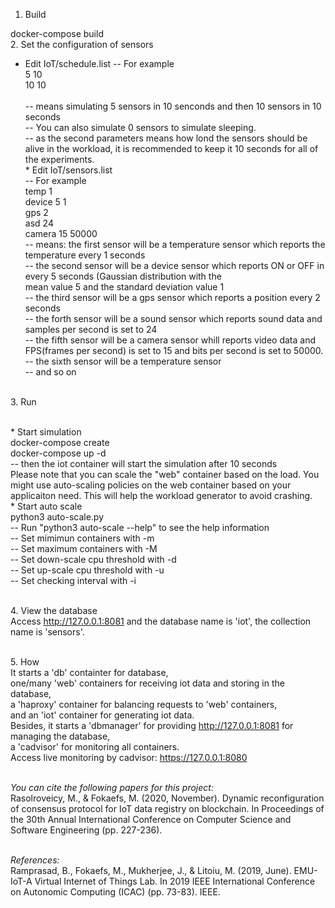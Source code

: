 1. Build

docker-compose build
<br>
2. Set the configuration of sensors
<br>
* Edit IoT/schedule.list
-- For example<br>
5 10<br>
10 10<br>
<br>-- means simulating 5 sensors in 10 senconds and then 10 sensors in 10 seconds
<br>-- You can also simulate 0 sensors to simulate sleeping.
<br>-- as the second parameters means how lond the sensors should be alive in the workload, it is recommended to keep it 10 seconds for all of the experiments.
<br>* Edit IoT/sensors.list
<br>-- For example
<br>temp 1
<br>device 5 1
<br>gps 2
<br>asd 24
<br>camera 15 50000
<br>-- means: the first sensor will be a temperature sensor which reports the temperature every 1 seconds
<br>-- the second sensor will be a device sensor which reports ON or OFF in every 5 seconds (Gaussian distribution with the <br>mean value 5 and the standard deviation value 1
<br>-- the third sensor will be a gps sensor which reports a position every 2 seconds
<br>-- the forth sensor will be a sound sensor which reports sound data and samples per second is set to 24
<br>-- the fifth sensor will be a camera sensor whill reports video data and FPS(frames per second) is set to 15 and bits per second is set to 50000.
<br>-- the sixth sensor will be a temperature sensor
<br>-- and so on

<br>3. Run

<br>* Start simulation
<br>docker-compose create
<br>docker-compose up -d
<br>-- then the iot container will start the simulation after 10 seconds
<br>Please note that you can scale the "web" container based on the load. You might use auto-scaling policies on the web container based on your applicaiton need. This will help the workload generator to avoid crashing.
<br>* Start auto scale
<br>python3 auto-scale.py
<br>-- Run "python3 auto-scale --help" to see the help information
<br>-- Set mimimun containers with -m
<br>-- Set maximum containers with -M
<br>-- Set down-scale cpu threshold with -d
<br>-- Set up-scale cpu threshold with -u
<br>-- Set checking interval with -i

<br>4. View the database
<br>Access http://127.0.0.1:8081 and the database name is 'iot', the collection name is 'sensors'.


<br>5. How
<br>It starts a 'db' containter for database, 
<br>one/many 'web' containers for receiving iot data and storing in the database, 
<br>a 'haproxy' container for balancing requests to 'web' containers,
<br>and an 'iot' container for generating iot data.
<br>Besides, it starts a 'dbmanager' for providing http://127.0.0.1:8081 for managing the database, 
<br>a 'cadvisor' for monitoring all containers.
<br>Access live monitoring by cadvisor: https://127.0.0.1:8080

<br> *You can cite the following papers for this project:*
<br>Rasolroveicy, M., & Fokaefs, M. (2020, November). Dynamic reconfiguration of consensus protocol for IoT data registry on blockchain. In Proceedings of the 30th Annual International Conference on Computer Science and Software Engineering (pp. 227-236).

<br>*References:*
<br>Ramprasad, B., Fokaefs, M., Mukherjee, J., & Litoiu, M. (2019, June). EMU-IoT-A Virtual Internet of Things Lab. In 2019 IEEE International Conference on Autonomic Computing (ICAC) (pp. 73-83). IEEE.
